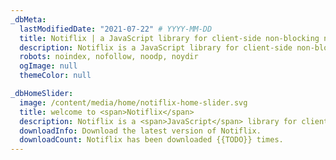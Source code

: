 ```yaml
---
_dbMeta:
  lastModifiedDate: "2021-07-22" # YYYY-MM-DD
  title: Notiflix | a JavaScript library for client-side non-blocking notifications.
  description: Notiflix is a JavaScript library for client-side non-blocking notifications, popup boxes, loading indicators, and more that makes your web projects much better.
  robots: noindex, nofollow, noodp, noydir
  ogImage: null
  themeColor: null

_dbHomeSlider:
  image: /content/media/home/notiflix-home-slider.svg
  title: welcome to <span>Notiflix</span>
  description: Notiflix is a <span>JavaScript</span> library for client-side non-blocking notifications, popup boxes, loading indicators, and more that makes your web projects much better.
  downloadInfo: Download the latest version of Notiflix.
  downloadCount: Notiflix has been downloaded {{TODO}} times.
---
```

